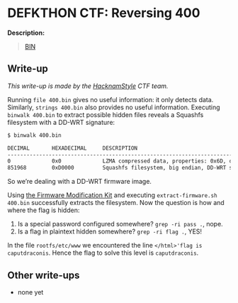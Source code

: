 # DEFKTHON CTF: Reversing 400

**Description:**

> [BIN](400.bin)

## Write-up

_This write-up is made by the [HacknamStyle](http://hacknamstyle.net/) CTF team._

Running `file 400.bin` gives no useful information: it only detects data. Similarly, `strings 400.bin` also provides no useful information. Executing `binwalk 400.bin` to extract possible hidden files reveals a Squashfs filesystem with a DD-WRT signature:

```bash
$ binwalk 400.bin

DECIMAL       HEXADECIMAL     DESCRIPTION
--------------------------------------------------------------------------------
0             0x0             LZMA compressed data, properties: 0x6D, dictionary size: 8388608 bytes, uncompressed size: 2709328 bytes
851968        0xD0000         Squashfs filesystem, big endian, DD-WRT signature, version 3.0, size: 2787244 bytes,  676 inodes, blocksize: 131072 bytes, created: Sat Jan 11 14:04:28 2014
```

So we’re dealing with a DD-WRT firmware image.

Using [the Firmware Modification Kit](https://code.google.com/p/firmware-mod-kit/) and executing `extract-firmware.sh 400.bin` successfully extracts the filesystem. Now the question is how and where the flag is hidden:

1. Is a special password configured somewhere? `grep -ri pass .`, nope.
2. Is a flag in plaintext hidden somewhere? `grep -ri flag .`, YES!

In the file `rootfs/etc/www` we encountered the line `</html>'flag is caputdraconis`. Hence the flag to solve this level is `caputdraconis`.

## Other write-ups

* none yet
